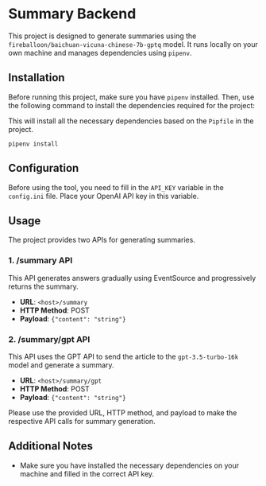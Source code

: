 # Summary Backend

This project is designed to generate summaries using the `fireballoon/baichuan-vicuna-chinese-7b-gptq` model. It runs locally on your own machine and manages dependencies using `pipenv`.

## Installation

Before running this project, make sure you have `pipenv` installed. Then, use the following command to install the dependencies required for the project:

This will install all the necessary dependencies based on the `Pipfile` in the project.
```
pipenv install
```

## Configuration

Before using the tool, you need to fill in the `API_KEY` variable in the `config.ini` file. Place your OpenAI API key in this variable.

## Usage

The project provides two APIs for generating summaries.

### 1. /summary API

This API generates answers gradually using EventSource and progressively returns the summary.

- **URL**: `<host>/summary`
- **HTTP Method**: POST
- **Payload**: `{"content": "string"}`

### 2. /summary/gpt API

This API uses the GPT API to send the article to the `gpt-3.5-turbo-16k` model and generate a summary.

- **URL**: `<host>/summary/gpt`
- **HTTP Method**: POST
- **Payload**: `{"content": "string"}`

Please use the provided URL, HTTP method, and payload to make the respective API calls for summary generation.

## Additional Notes

- Make sure you have installed the necessary dependencies on your machine and filled in the correct API key.
